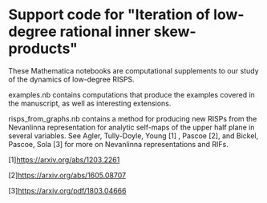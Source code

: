 # Support code for "Iteration of low-degree rational inner skew-products"

These Mathematica notebooks are computational supplements to our study of the dynamics of low-degree RISPS. 

examples.nb contains computations that produce the examples covered in the manuscript, as well as interesting extensions.

risps_from_graphs.nb contains a method for producing new RISPs from the Nevanlinna representation for analytic self-maps of the upper half plane in several variables. See Agler, Tully-Doyle, Young [1] , Pascoe [2], and Bickel, Pascoe, Sola [3] for more on Nevanlinna representations and RIFs.

[1]<https://arxiv.org/abs/1203.2261>

[2]<https://arxiv.org/abs/1605.08707>

[3]<https://arxiv.org/pdf/1803.04666>
